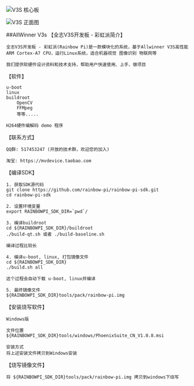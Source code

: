 ![V3S 核心板](https://github.com/rainbow-pi/rainbow-pi-sdk/raw/master/Docs/rainbow-pi-core.jpg)

![V3S 正面图](https://github.com/rainbow-pi/rainbow-pi-sdk/raw/master/Docs/rainbow-pi-frontview.png)

##AllWinner V3s
【全志V3S开发板 - 彩虹派简介】

	全志V3S开发板 - 彩虹派(Rainbow Pi)是一款模块化的系统，基于Allwinner V3S高性能ARM Cortex-A7 CPU，运行Linux系统，适合机器视觉 图像识别 物联网等

	我们提供软硬件设计资料和技术支持，帮助用户快速使用、上手、做项目

【软件】

	u-boot
	linux
	buildroot
		OpenCV
		FFMpeg
		等等.....
	
	H264硬件编解码 demo 程序

【联系方式】

	QQ群: 517453247 (开放的技术群，欢迎您的加入)

	淘宝: https://mvdevice.taobao.com

【编译SDK】

	1. 获取SDK源代码
	git clone https://github.com/rainbow-pi/rainbow-pi-sdk.git
	cd rainbow-pi-sdk
	
	2. 设置环境变量
	export RAINBOWPI_SDK_DIR=`pwd`/
	
	3. 编译buildroot
	cd ${RAINBOWPI_SDK_DIR}/buildroot
	./build-qt.sh 或者 ./build-baseline.sh
	
	编译过程比较长
	
	4. 编译u-boot, linux, 打包镜像文件
	cd ${RAINBOWPI_SDK_DIR}
	./build.sh all
	
	这个过程会自动下载 u-boot, linux并编译
	
	5. 最终镜像文件
	${RAINBOWPI_SDK_DIR}tools/pack/rainbow-pi.img

【安装烧写软件】

	Windows版
	
	文件位置
	${RAINBOWPI_SDK_DIR}tools/windows/PhoenixSuite_CN_V1.0.8.msi

	安装方式
	将上述安装文件拷贝到Windows安装

【烧写镜像文件】

	将 ${RAINBOWPI_SDK_DIR}tools/pack/rainbow-pi.img 拷贝到windows下烧写
	
	
